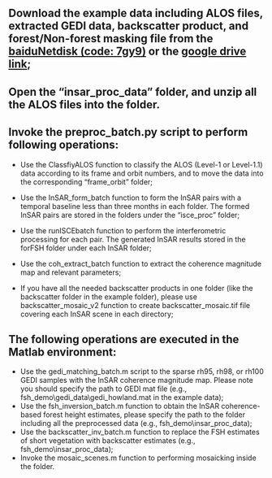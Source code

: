    ## Download the example data including ALOS files, extracted GEDI data, backscatter product, and forest/Non-forest masking file from the [baiduNetdisk (code: 7gy9)](https://pan.baidu.com/s/1i8TLB8vmYJE_6xVxpUv77Q) or the [google drive link](https://drive.google.com/drive/folders/1L2rMJK9SsR7YuBTz3BUw0nmz_yhkCVK5?usp=drive_link);

   ## Open the “insar_proc_data” folder, and unzip all the ALOS files into the folder.

   ## Invoke the preproc_batch.py script to perform following operations:
   * Use the ClassfiyALOS function to classify the ALOS (Level-1 or Level-1.1) data according to its frame and orbit numbers, and to move the data into the corresponding “frame_orbit” folder;
   
   * Use the InSAR_form_batch function to form the InSAR pairs with a temporal baseline less than three months in each folder. The formed InSAR pairs are stored in the folders under the “isce_proc” folder;

   * Use the runISCEbatch function to perform the interferometric processing for each pair. The generated InSAR results stored in the forFSH folder under each InSAR folder;

   * Use the coh_extract_batch function to extract the coherence magnitude map and relevant parameters;

   * If you have all the needed backscatter products in one folder (like the backscatter folder in the example folder), please use backscatter_mosaic_v2 function to create backscatter_mosaic.tif file covering each InSAR scene in each directory;

  ## The following operations are executed in the Matlab environment:
  * Use the gedi_matching_batch.m script to the sparse rh95, rh98, or rh100 GEDI samples with the InSAR coherence magnitude map. Please note you should specify the path to GEDI mat file (e.g., fsh_demo\gedi_data\gedi_howland.mat in the example data);
  * Use the fsh_inversion_batch.m function to obtain the InSAR coherence-based forest height estimates, please specify the path to the folder including all the preprocessed data (e.g., fsh_demo\insar_proc_data);
  * Use the backscatter_inv_batch.m function to replace the FSH estimates of short vegetation with backscatter estimates (e.g., fsh_demo\insar_proc_data);
  * Invoke the mosaic_scenes.m function to performing mosaicking inside the folder.
